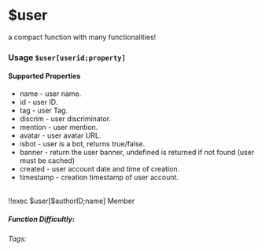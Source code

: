 # $user
a compact function with many functionalities!

### Usage `$user[userid;property]`

#### Supported Properties

* name - user name.
* id - user ID.
* tag - user Tag.
* discrim - user discriminator.
* mention - user mention.
* avatar - user avatar URL.
* isbot - user is a bot, returns true/false.
* banner - return the user banner, undefined is returned if not found (user must be cached)
* created - user account date and time of creation.
* timestamp - creation timestamp of user account.


<br/>
<discord-messages>
	<discord-message :bot="false" role-color="#ffcc9a" author="Member">
		!!exec $user[$authorID;name]
	</discord-message>
	<discord-message :bot="true" role-color="#0099ff" author="Custom Command" avatar="https://media.discordapp.net/avatars/725721249652670555/781224f90c3b841ba5b40678e032f74a.webp">
		Member
	</discord-message>
</discord-messages>

##### Function Difficultly: <Badge type="tip" text="Easy" vertical="middle" /> 
###### Tags: <Badge type="tip" text="compact" vertical="middle" /> <Badge type="tip" text="user" vertical="middle" />